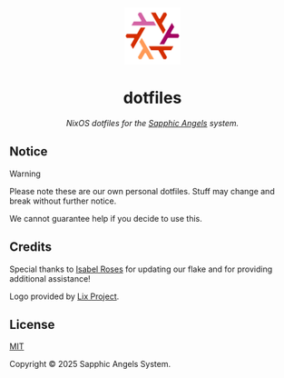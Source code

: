 
<div align="center">
  <img src=".github/assets/lix.svg" width="100">
  
  <h1>dotfiles</h1>
  
  <i>NixOS dotfiles for the [Sapphic Angels](https://sapphic.moe) system.</i>
</div>

## Notice
> [!WARNING]  
> Please note these are our own personal dotfiles. Stuff may change and break without further notice. 
> 
> We cannot guarantee help if you decide to use this.

## Credits
Special thanks to [Isabel Roses](https://isabelroses.com/) for updating our flake and for providing additional assistance!

Logo provided by [Lix Project](https://lix.systems/).

## License
[MIT][license]

Copyright © 2025 Sapphic Angels System.

[license]: /LICENSE